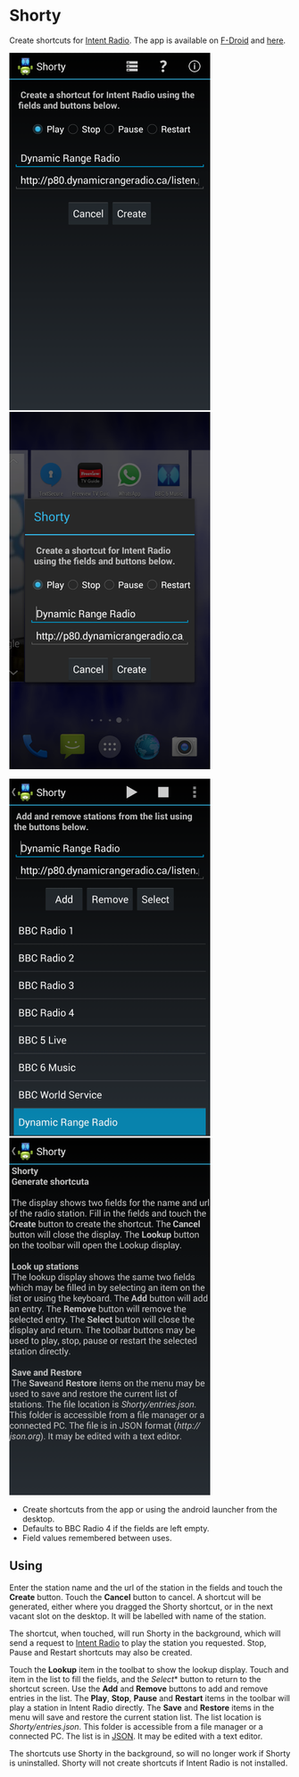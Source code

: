 # Shorty

Create shortcuts for [Intent Radio](http://smblott.org/intent_radio).
The app is available on [F-Droid](https://f-droid.org/repository/browse/?fdid=org.billthefarmer.shorty)
and [here](https://github.com/billthefarmer/shorty/releases).

![](https://github.com/billthefarmer/billthefarmer.github.io/raw/master/images/Shorty.png) ![](https://github.com/billthefarmer/billthefarmer.github.io/raw/master/images/Shorty-dialog.png)

![](https://github.com/billthefarmer/billthefarmer.github.io/raw/master/images/Shorty-lookup.png) ![](https://github.com/billthefarmer/billthefarmer.github.io/raw/master/images/Shorty-help.png)

 * Create shortcuts from the app or using the android launcher from
   the desktop.
 * Defaults to BBC Radio 4 if the fields are left empty.
 * Field values remembered between uses.

## Using

Enter the station name and the url of the station in the fields and
touch the **Create** button. Touch the **Cancel** button to cancel. A
shortcut will be generated, either where you dragged the Shorty
shortcut, or in the next vacant slot on the desktop. It will be
labelled with name of the station.

The shortcut, when touched, will run Shorty in the background, which
will send a request to [Intent Radio](http://smblott.org/intent_radio)
to play the station you requested. Stop, Pause and Restart shortcuts
may also be created.

Touch the **Lookup** item in the toolbat to show the lookup
display. Touch and item in the list to fill the fields, and the
*Select** button to return to the shortcut screen. Use the **Add** and
**Remove** buttons to add and remove entries in the list. The
**Play**, **Stop**, **Pause** and **Restart** items in the toolbar
will play a station in Intent Radio directly. The **Save** and
**Restore** items in the menu will save and restore the current
station list. The list location is *Shorty/entries.json*. This folder
is accessible from a file manager or a connected PC. The list is in
[JSON](http//:json.org). It may be edited with a text editor.

The shortcuts use Shorty in the background, so will no longer work if
Shorty is uninstalled. Shorty will not create shortcuts if Intent
Radio is not installed.
